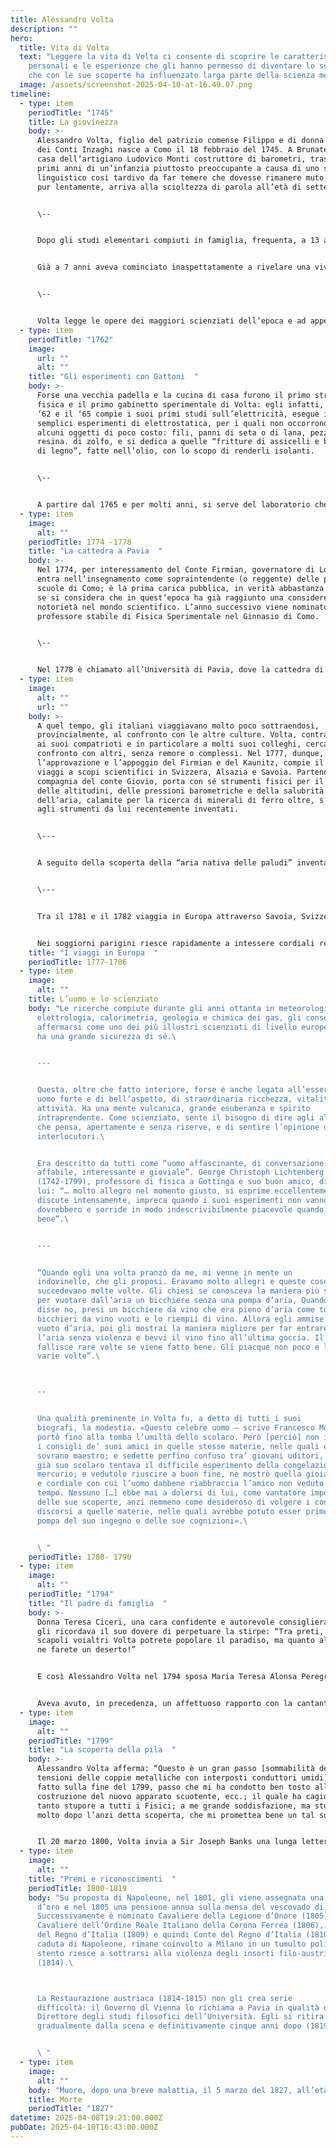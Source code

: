 ```yaml
---
title: Alessandro Volta
description: ""
hero:
  title: Vita di Volta
  text: "Leggere la vita di Volta ci consente di scoprire le caratteristiche
    personali e le esperienze che gli hanno permesso di diventare lo scienziato
    che con le sue scoperte ha influenzato larga parte della scienza moderna. "
  image: /assets/screenshot-2025-04-10-at-16.49.07.png
timeline:
  - type: item
    periodTitle: "1745"
    title: La giovinezza
    body: >-
      Alessandro Volta, figlio del patrizio comense Filippo e di donna Maddalena
      dei Conti Inzaghi nasce a Como il 18 febbraio del 1745. A Brunate, nella
      casa dell’artigiano Ludovico Monti costruttore di barometri, trascorre i
      primi anni di un’infanzia piuttosto preoccupante a causa di uno sviluppo
      linguistico così tardivo da far temere che dovesse rimanere muto; ma, sia
      pur lentamente, arriva alla scioltezza di parola all’età di sette anni. 


      \--


      Dopo gli studi elementari compiuti in famiglia, frequenta, a 13 anni, le scuole dei padri gesuiti di Como e successivamente lo zio Alessandro, che dopo la morte del padre si occupa dell’educazione del ragazzo, lo affida alle scuole del Seminario. Vani risultano i tentativi di padre Gerolamo Bonesi di avviarlo al sacerdozio: così come inutili si rivelano gli sforzi dello zio per fargli intraprendere gli studi giuridici. 


      Già a 7 anni aveva cominciato inaspettatamente a rivelare una viva curiosità verso i fenomeni naturali, al punto che, nell’ansia di trovare alcune pagliuzze lucenti che, a detta dei contadini del luogo, dovevano essere d’oro, rischia di annegare nella fonte di Monteverde, presso Camnago. 


      \--


      Volta legge le opere dei maggiori scienziati dell’epoca e ad appena 18 anni espone le proprie idee con alcune lettere indirizzate a Nollet e a Beccaria, dimostrando di avere già una solida preparazione sugli argomenti che discute e un singolare spirito di osservazione. Autodidatta nella formazione scientifica, senza “altra direzione, se non quella, dell’indagator suo talento”, ha come maestri soltanto i libri, gli esperimenti e il suo genio; e sono maestri straordinari per lui, essendo dotato di fortissimo ingegno e incline alla meditazione.
  - type: item
    periodTitle: "1762"
    image:
      url: ""
      alt: ""
    title: "Gli esperimenti con Gattoni  "
    body: >-
      Forse una vecchia padella e la cucina di casa furono il primo strumento di
      fisica e il primo gabinetto sperimentale di Volta: egli infatti, tra il
      ‘62 e il ‘65 compie i suoi primi studi sull’elettricità, esegue i più
      semplici esperimenti di elettrostatica, per i quali non occorrono che
      alcuni oggetti di poco costo: fili, panni di seta o di lana, pezzi di
      resina. di zolfo, e si dedica a quelle “fritture di assicelli e bastoncini
      di legno”, fatte nell’olio, con lo scopo di renderli isolanti. 


      \--


      A partire dal 1765 e per molti anni, si serve del laboratorio che il Gattoni, suo amico d’infanzia, realizza presso la propria dimora e mette generosamente a sua disposizione. Cerca, ambiziosamente, il confronto con la cultura europea del tempo e con i maggiori esponenti che in campo scientifico la rappresentano, attraverso contatti diretti e scambi con altre scuole, e a soli 24 anni scrive la sua prima memoria ‘De vi attractiva ignis electrici, ac phaenomenis inde pendentibus’. Nei suoi rapporti scientifici, pur conoscendo bene il latino, egli utilizza – a parte i primissimi lavori – prevalentemente l’italiano e il francese; spesso i suoi scritti hanno la forma della “memoria epistolare”.
  - type: item
    image:
      alt: ""
    periodTitle: 1774 -1778
    title: "La cattedra a Pavia  "
    body: >-
      Nel 1774, per interessamento del Conte Firmian, governatore di Lombardia,
      entra nell’insegnamento come sopraintendente (o reggente) delle pubbliche
      scuole di Como; è la prima carica pubblica, in verità abbastanza modesta
      se si considera che in quest’epoca ha già raggiunto una considerevole
      notorietà nel mondo scientifico. L’anno successivo viene nominato
      professore stabile di Fisica Sperimentale nel Ginnasio di Como. 


      \--


      Nel 1778 è chiamato all’Università di Pavia, dove la cattedra di fisica, già tenuta da padre Carlo Barletti, viene scissa in quella di fisica sperimentale, che è affidata a Volta, e in quella di fisica generale, che rimane al Barletti. Le lezioni di Volta sono talmente affollate che si renderà necessaria la costruzione di un nuovo e più ampio teatro di fisica. Il prestigio che ormai ha raggiunto lo colloca in quel gruppo di eminenti personalità di “chiara fama”, che il governo di Vienna ha voluto coinvolgere nell’ambito della riforma e del rilancio dell’Università.
  - type: item
    image:
      alt: ""
      url: ""
    body: >-
      A quel tempo, gli italiani viaggiavano molto poco sottraendosi,
      provincialmente, al confronto con le altre culture. Volta, contrariamente
      ai suoi compatrioti e in particolare a molti suoi colleghi, cercava il
      confronto con altri, senza remore o complessi. Nel 1777, dunque, con
      l’approvazione e l’appoggio del Firmian e del Kaunitz, compie il primo dei
      viaggi a scopi scientifici in Svizzera, Alsazia e Savoia. Partendo in
      compagnia del conte Giovio, porta con sé strumenti fisici per il rilievo
      delle altitudini, delle pressioni barometriche e della salubrità
      dell’aria, calamite per la ricerca di minerali di ferro oltre, s’intende,
      agli strumenti da lui recentemente inventati. 


      \---


      A seguito della scoperta della “aria nativa delle paludi” inventa una serie di strumenti e di apparecchi tra cui la così detta “pistola di Volta” e il moschetto, con il quale. si racconta, andava a caccia di uccelli nella campagna di Campora, presso Como. 


      \---


      Tra il 1781 e il 1782 viaggia in Europa attraverso Savoia, Svizzera, Germania, Belgio, Olanda, Francia e Inghilterra: nel 1784, sollecitato dal Kaunitz, parte in compagnia del collega Antonio Scarpa, per un altro viaggio in Germania e Austria, sempre con lo scopo di reperire nuova strumentazione e di avvicinare gli scienziati di quegli Stati. Al suo ritorno è nominato rettore dell’Università di Pavia per l’anno accademico 1785/86. 


      Nei soggiorni parigini riesce rapidamente a intessere cordiali relazioni con i maggiori scienziati francesi del tempo e a entrare nelle grazie di alcune brillanti dame di quella città, quale Madame le Noir de Nanteuil: era “sovente a pranzo” e passava “soirées à ecrire” con Madame “che studia con ardore la Fisica!”
    title: "I viaggi in Europa  "
    periodTitle: 1777-1786
  - type: item
    image:
      alt: ""
    title: L’uomo e lo scienziato
    body: "Le ricerche compiute durante gli anni ottanta in meteorologia elettrica,
      elettrologia, calorimetria, geologia e chimica dei gas, gli consentono di
      affermarsi come uno dei più illustri scienziati di livello europeo. Egli
      ha una grande sicurezza di sé.\ 


      ---


      Questa, oltre che fatto interiore, forse è anche legata all’essere
      uomo forte e di bell’aspetto, di straordinaria ricchezza, vitalità e
      attività. Ha una mente vulcanica, grande esuberanza e spirito
      intraprendente. Come scienziato, sente il bisogno di dire agli altri ciò
      che pensa, apertamente e senza riserve, e di sentire l’opinione dei suoi
      interlocutori.\ 


      Era descritto da tutti come “uomo affascinante, di conversazione
      affabile, interessante e gioviale”. George Christoph Lichtenberg
      (1742-1799), professore di fisica a Gottinga e suo buon amico, diceva di
      lui: “… molto allegro nel momento giusto, si esprime eccellentemente,
      discute intensamente, impreca quando i suoi esperimenti non vanno come
      dovrebbero e sorride in modo indescrivibilmente piacevole quando gli vanno
      bene”.\ 


      ---


      “Quando egli una volta pranzò da me, mi venne in mente un
      indovinello, che gli proposi. Eravamo molto allegri e queste cose
      succedevano molte volte. Gli chiesi se conosceva la maniera più semplice
      per vuotare dall’aria un bicchiere senza una pompa d’aria, Quando egli
      disse no, presi un bicchiere da vino che era pieno d’aria come tutti i
      bicchieri da vino vuoti e lo riempii di vino. Allora egli ammise che era
      vuoto d’aria, poi gli mostrai la maniera migliore per far entrare di nuovo
      l’aria senza violenza e bevvi il vino fino all’ultima goccia. Il tentativo
      fallisce rare volte se viene fatto bene. Gli piacque non poco e lo facemmo
      varie volte”.\ 



      --


      Una qualità preminente in Volta fu, a detta di tutti i suoi
      biografi, la modestia. «Questo celebre uomo – scrive Francesco Mochetti –
      portò fino alla tomba l’umiltà dello scolaro. Però [perciò] non isdegnava
      i consigli de’ suoi amici in quelle stesse materie, nelle quali egli era
      sovrano maestro; e sedette perfino confuso tra’ giovani uditori, dov’io
      già suo scolaro tentava il difficile esperimento della congelazione del
      mercurio; e vedutolo riuscire a buon fine, ne mostrò quella gioia sincera
      e cordiale con cui l’uomo dabbene riabbraccia l’amico non veduto da gran
      tempo. Nessuno […] ebbe mai a dolersi di lui, come vantatore importuno
      delle sue scoperte, anzi nemmeno come desideroso di volgere i consueti
      discorsi a quelle materie, nelle quali avrebbe potuto esser primo, e far
      pompa del suo ingegno e delle sue cognizioni».\ 


      \ "
    periodTitle: 1780- 1790
  - type: item
    image:
      alt: ""
    periodTitle: "1794"
    title: "Il padre di famiglia  "
    body: >-
      Donna Teresa Ciceri, una cara confidente e autorevole consigliera, spesso
      gli ricordava il suo dovere di perpetuare la stirpe: “Tra preti, monache e
      scapoli voialtri Volta potrete popolare il paradiso, ma quanto alla terra
      ne farete un deserto!” 


      E così Alessandro Volta nel 1794 sposa Maria Teresa Alonsa Peregrini, la quale, con i figli Zanino, Flaminio e Luigi, rimarrà sempre al centro dell’attenzione dello scienziato, padre di famiglia: e anche nei momenti di massima gloria egli scrive: “… In mezzo a tante cose, che devono certo farmi piacere, e che sono fin troppo lusinghiere, io non m’invanisco a segno di credermi di più di quel che sono e alla vita agitata da vana gloria preferisco la tranquillità e la dolcezza della vita domestica. Quindi è che sospiro di restituirmi a casa, per abbracciare i cari figli, e tutti voi. Ma temo che non sarà così presto … Salutate tutti di casa. Dite molte cose di me ai figli. State allegra. Vi abbraccio, e sono Vostro affezionatissimo Marito”. 


      Aveva avuto, in precedenza, un affettuoso rapporto con la cantante di teatro Marianna Paris, che egli avrebbe sposato se non fosse prevalso il parere contrario dei familiari. 
  - type: item
    image:
      alt: ""
    periodTitle: "1799"
    title: "La scoperta della pila  "
    body: >-
      Alessandro Volta afferma: “Questo è un gran passo [sommabilità delle
      tensioni delle coppie metalliche con interposti conduttori umidi] da me
      fatto sulla fine del 1799, passo che mi ha condotto ben tosto alla
      costruzione del nuovo apparato scuotente, ecc.; il quale ha cagionato
      tanto stupore a tutti i Fisici; a me grande soddisfazione, ma stupore non
      molto dopo l’anzi detta scoperta, che mi promettea bene un tal successo”. 


      Il 20 marzo 1800, Volta invia a Sir Joseph Banks una lunga lettera che viene letta in una adunanza, rimasta celebre, della “Royal Society” e poi pubblicata sulla rivista “Philosophical Transaction…”. La lettera e il successivo lavoro contengono la notizia dell’invenzione della pila; Volta descrive con grande chiarezza, e senza particolari preamboli, “l’organo elettrico artificiale”, solo in seguito chiamato pila, e lo presenta come ricostruzione “dell’organo elettrico naturale” della torpedine. 
  - type: item
    image:
      alt: ""
    title: "Premi e riconoscimenti  "
    periodTitle: 1800-1819
    body: "Su proposta di Napoleone, nel 1801, gli viene assegnata una medaglia
      d’oro e nel 1805 una pensione annua sulla mensa del vescovado di Adria.
      Successivamente è nominato Cavaliere della Legione d’Onore (1805),
      Cavaliere dell’Ordine Reale Italiano della Corona Ferrea (1806), Senatore
      del Regno d’Italia (1809) e quindi Conte del Regno d’Italia (1810). Alla
      caduta di Napoleone, rimane coinvolto a Milano in un tumulto politico e a
      stento riesce a sottrarsi alla violenza degli insorti filo-austriaci
      (1814).\ 



      La Restaurazione austriaca (1814-1815) non gli crea serie
      difficoltà: il Governo dl Vienna lo richiama a Pavia in qualità di
      Direttore degli studi filosofici dell’Università. Egli si ritira
      gradualmente dalla scena e definitivamente cinque anni dopo (1819).\ 


      \ "
  - type: item
    image:
      alt: ""
    body: "Muore, dopo una breve malattia, il 5 marzo del 1827, all’età di 82 anni. "
    title: Morte
    periodTitle: "1827"
datetime: 2025-04-08T19:21:00.000Z
pubDate: 2025-04-10T16:43:00.000Z
---
```

